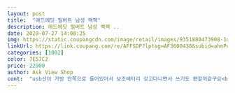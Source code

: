 ```yaml
---
layout: post 
title:  "애드에딧 필버트 남성 백팩" 
description: 애드에딧 필버트 남성 백팩 ..
date: 2020-07-27 14:08:25 
img: https://static.coupangcdn.com/image/retail/images/9351880473908-1da23fae-dd30-49c8-af2a-bb91b3f13d31.jpg 
linkUrl: https://link.coupang.com/re/AFFSDP?lptag=AF3600438&subid=ahnPublicAsk&pageKey=284097239&itemId=901955493&vendorItemId=5260758683&traceid=V0-113-e7b2cdc18c3e7b0c 
categories: [1002] 
color: 7E57C2 
price: 22900 
author: Ask View Shop 
cont:  "usb선이 가방 안쪽으로 들어있어서 보조배터리 갖고다니면서 쓰기도 편할꺼같구요<br/>가방곳곳에 실밥이 많이 보이고<br/>가방이  필요했어<br/>구입했는데 가방은 마음은 드는데<br/>너무 잘 사용하고 있습니다.<br/><br/>노트북과 마우스,쿨러, 전원 다 들어가고.<br/><br/>노트북은 그램15인치구요 옆에는 a4파일입니다<br/>디자인만 보고샀다가 책몇권 넣으면 어깨가 너무 아프고 수납공간도 엉망인것들이 많았는데 이건 어깨에 쿠션이 빵빵해서 넘 좋으네요ㅠㅠㅠ 등부분 매쉬처리도 넘나 맘에 들어요!!<br/>박음질도 튼튼하고 여름에 출장 다니느라 노트북과 옷을 넣으려고 샀는데<br/>비번바꾸는게<br/>설명서가 영어 랑 중국어라 비번바꾸는게<br/>아쉽운게<br/>여자가 매도 투박하지않아요!!<br/>옷도 생각보다 많이 들어가서 완전 편해요.<br/><br/>이어폰 넣는곳은 막혀있던데<br/>잘쓰겟습니당 번창하세요 )<br/>좀 그랬고<br/>직접 찢어야 하나요??<br/>첫번째 지퍼는 1개 밖에 없어서 아쉽고<br/>학원에 매고다닐 가방을 찾다가 구매했는데 대성공입니다!<br/> -!<br/>" 
---
```

